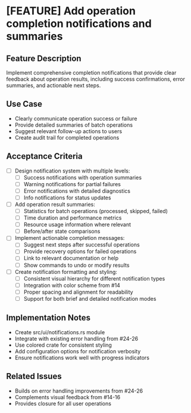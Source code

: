 # [FEATURE] Add operation completion notifications and summaries

## Feature Description
Implement comprehensive completion notifications that provide clear feedback about operation results, including success confirmations, error summaries, and actionable next steps.

## Use Case
- Clearly communicate operation success or failure
- Provide detailed summaries of batch operations
- Suggest relevant follow-up actions to users
- Create audit trail for completed operations

## Acceptance Criteria
- [ ] Design notification system with multiple levels:
  - [ ] Success notifications with operation summaries
  - [ ] Warning notifications for partial failures
  - [ ] Error notifications with detailed diagnostics
  - [ ] Info notifications for status updates
- [ ] Add operation result summaries:
  - [ ] Statistics for batch operations (processed, skipped, failed)
  - [ ] Time duration and performance metrics
  - [ ] Resource usage information where relevant
  - [ ] Before/after state comparisons
- [ ] Implement actionable completion messages:
  - [ ] Suggest next steps after successful operations
  - [ ] Provide recovery options for failed operations
  - [ ] Link to relevant documentation or help
  - [ ] Show commands to undo or modify results
- [ ] Create notification formatting and styling:
  - [ ] Consistent visual hierarchy for different notification types
  - [ ] Integration with color scheme from #14
  - [ ] Proper spacing and alignment for readability
  - [ ] Support for both brief and detailed notification modes

## Implementation Notes
- Create src/ui/notifications.rs module
- Integrate with existing error handling from #24-26
- Use colored crate for consistent styling
- Add configuration options for notification verbosity
- Ensure notifications work well with progress indicators

## Related Issues
- Builds on error handling improvements from #24-26
- Complements visual feedback from #14-16
- Provides closure for all user operations